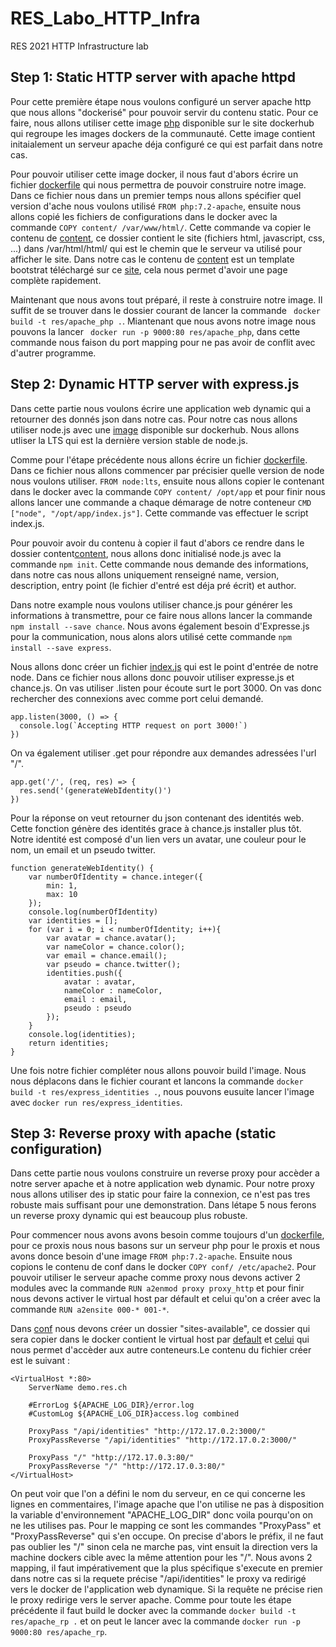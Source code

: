 # RES_Labo_HTTP_Infra
RES 2021 HTTP Infrastructure lab

## Step 1: Static HTTP server with apache httpd

Pour cette première étape nous voulons configuré un server apache http que nous allons "dockerisé" pour pouvoir servir du contenu static. Pour ce faire, nous allons utiliser cette image [php](https://hub.docker.com/_/php) disponible sur le site dockerhub qui regroupe les images dockers de la communauté. Cette image contient initaialement un serveur apache déja configuré ce qui est parfait dans notre cas.

Pour pouvoir utiliser cette image docker, il nous faut d'abors écrire un fichier [dockerfile](https://github.com/noahfusi/RES_Labo_HTTP_Infra/blob/main/docker-image/apache-php/Dockerfile) qui nous permettra de pouvoir construire notre image. Dans ce fichier nous dans un premier temps nous allons spécifier quel version d'ache nous voulons utilisé ```FROM php:7.2-apache```, ensuite nous allons copié les fichiers de configurations dans le docker avec la commande ``` COPY content/ /var/www/html/ ```. Cette commande va copier le contenu de [content](https://github.com/noahfusi/RES_Labo_HTTP_Infra/tree/main/docker-image/apache-php/content), ce dossier contient le site (fichiers html, javascript, css, ...) dans /var/html/html/ qui est le chemin que le serveur va utilisé pour afficher le site. Dans notre cas le contenu de [content](https://github.com/noahfusi/RES_Labo_HTTP_Infra/tree/main/docker-image/apache-php/content) est un template bootstrat téléchargé sur ce [site](https://startbootstrap.com/themes/landing-pages), cela nous permet d'avoir une page complète rapidement.

Maintenant que nous avons tout préparé, il reste à construire notre image. Il suffit de se trouver dans le dossier courant de lancer la commande ``` docker build -t res/apache_php .```. Miantenant que nous avons notre image nous pouvons la lancer ``` docker run -p 9000:80 res/apache_php```, dans cette commande nous faison du port mapping pour ne pas avoir de conflit avec d'autrer programme.

## Step 2: Dynamic HTTP server with express.js

Dans cette partie nous voulons écrire une application web dynamic qui a retourner des donnés json dans notre cas. Pour notre cas nous allons utiliser node.js avec une [image](https://hub.docker.com/_/node) disponible sur dockerhub. Nous allons utliser la LTS qui est la dernière version stable de node.js.

Comme pour l'étape précédente nous allons écrire un fichier [dockerfile](https://github.com/noahfusi/RES_Labo_HTTP_Infra/blob/fb-express-dynamic/docker-image/express-image/Dockerfile). Dans ce fichier nous allons commencer par précisier quelle version de node nous voulons utiliser. ```FROM node:lts```, ensuite nous allons copier le contenant dans le docker avec la commande ```COPY content/ /opt/app``` et pour finir nous allons lancer une commande a chaque démarage de notre conteneur ```CMD ["node", "/opt/app/index.js"]```. Cette commande vas effectuer le script index.js.

Pour pouvoir avoir du contenu à copier il faut d'abors ce rendre dans le dossier content[content](https://github.com/noahfusi/RES_Labo_HTTP_Infra/tree/fb-express-dynamic/docker-image/express-image/content), nous allons donc initialisé node.js avec la commande ```npm init```. Cette commande nous demande des informations, dans notre 
cas nous allons uniquement renseigné name, version, description, entry point (le fichier d'entré est déja pré écrit) et author.

Dans notre example nous voulons utiliser chance.js pour générer les informations à transmettre, pour ce faire nous allons lancer la commande ```npm install --save chance```. Nous avons également besoin d'Expresse.js pour la communication, nous alons alors utilisé cette commande ```npm install --save express```.

Nous allons donc créer un fichier [index.js](https://github.com/noahfusi/RES_Labo_HTTP_Infra/blob/fb-express-dynamic/docker-image/express-image/content/index.js) qui est le point d'entrée de notre node. Dans ce fichier nous allons donc pouvoir utiliser expresse.js et chance.js. On vas utiliser .listen pour écoute surt le port 3000. On vas donc rechercher des connexions avec comme port celui demandé.
```
app.listen(3000, () => {
  console.log(`Accepting HTTP request on port 3000!`)
})
```
On va également utiliser .get pour répondre aux demandes adressées l'url "/".
```
app.get('/', (req, res) => {
  res.send('(generateWebIdentity()')
})
```

Pour la réponse on veut retourner du json contenant des identités web. Cette fonction génère des identités grace à chance.js installer plus tôt. Notre identité est composé d'un lien vers un avatar, une couleur pour le nom, un email et un pseudo twitter.
``` 
function generateWebIdentity() {
	var numberOfIdentity = chance.integer({
		min: 1,
		max: 10
	});
	console.log(numberOfIdentity)
	var identities = [];
	for (var i = 0; i < numberOfIdentity; i++){
		var avatar = chance.avatar();
		var nameColor = chance.color();
		var email = chance.email();
		var pseudo = chance.twitter();
		identities.push({
			avatar : avatar,
			nameColor : nameColor,
			email : email,
			pseudo : pseudo
		});
	}
	console.log(identities);
	return identities;
}
```

Une fois notre fichier compléter nous allons pouvoir build l'image. Nous nous déplacons dans le fichier courant et lancons la commande ```docker build -t res/express_identities .```, nous pouvons eusuite lancer l'image avec ```docker run res/express_identities```.

## Step 3: Reverse proxy with apache (static configuration)

Dans cette partie nous voulons construire un reverse proxy pour accèder a notre server apache et à notre application web dynamic. Pour notre proxy nous allons utiliser des ip static pour faire la connexion, ce n'est pas tres robuste mais suffisant pour une demonstration. Dans létape 5 nous ferons un reverse proxy dynamic qui est beaucoup plus robuste.

Pour commencer nous avons avons besoin comme toujours d'un [dockerfile](https://github.com/noahfusi/RES_Labo_HTTP_Infra/blob/fb-apache-reverse-proxy/docker-image/apache-reverse-proxy/Dockerfile), pour ce proxis nous nous basons sur un serveur php pour le proxis et nous avons donce besoin d'une image ```FROM php:7.2-apache```. Ensuite nous copions le contenu de conf dans le docker ```COPY conf/ /etc/apache2```. Pour pouvoir utiliser le serveur apache comme proxy nous devons activer 2 modules avec la commande ```RUN a2enmod proxy proxy_http``` et pour finir nous devons activer le virtual host par défault et celui qu'on a créer avec la commande ```RUN a2ensite 000-* 001-*```.

Dans [conf](https://github.com/noahfusi/RES_Labo_HTTP_Infra/tree/fb-apache-reverse-proxy/docker-image/apache-reverse-proxy/conf) nous devons créer un dossier "sites-available", ce dossier qui sera copier dans le docker contient le virtual host par [default](https://github.com/noahfusi/RES_Labo_HTTP_Infra/blob/fb-apache-reverse-proxy/docker-image/apache-reverse-proxy/conf/sites-available/000-default.conf) et [celui](https://github.com/noahfusi/RES_Labo_HTTP_Infra/blob/fb-apache-reverse-proxy/docker-image/apache-reverse-proxy/conf/sites-available/001-reverse-proxy.conf) qui nous permet d'accèder aux autre conteneurs.Le contenu du fichier créer est le suivant :

```
<VirtualHost *:80>
	ServerName demo.res.ch
	
	#ErrorLog ${APACHE_LOG_DIR}/error.log
	#CustomLog ${APACHE_LOG_DIR}access.log combined
	
	ProxyPass "/api/identities" "http://172.17.0.2:3000/"
	ProxyPassReverse "/api/identities" "http://172.17.0.2:3000/"
	
	ProxyPass "/" "http://172.17.0.3:80/"
	ProxyPassReverse "/" "http://172.17.0.3:80/"
</VirtualHost>
```

On peut voir que l'on a défini le nom du serveur, en ce qui concerne les lignes en commentaires, l'image apache que l'on utilise ne pas à disposition la variable d'environnement "APACHE_LOG_DIR" donc voila pourqu'on on ne les utilises pas. Pour le mapping ce sont les commandes "ProxyPass" et "ProxyPassReverse" qui s'en occupe. On precise d'abors le préfix, il ne faut pas oublier les "/" sinon cela ne marche pas, vint ensuit la direction vers la machine dockers cible avec la même attention pour les "/". Nous avons 2 mapping, il faut impérativement que la plus spécifique s'execute en premier dans notre cas si la requete précise "/api/identities" le proxy va redirigé vers le docker de l'application web dynamique. Si la requête ne précise rien le proxy redirige vers le server apache.
Comme pour toute les étape précédente il faut build le docker avec la commande ```docker build -t res/apache_rp .``` et on peut le lancer avec la commande ```docker run -p 9000:80 res/apache_rp```.
